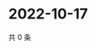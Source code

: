 # 2022-10-17

共 0 条

<!-- BEGIN WEIBO -->
<!-- 最后更新时间 Mon Oct 17 2022 20:41:15 GMT+0800 (China Standard Time) -->

<!-- END WEIBO -->
